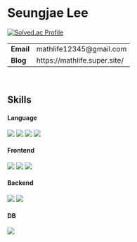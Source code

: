 

# Seungjae Lee

[![Solved.ac Profile](http://mazassumnida.wtf/api/v2/generate_badge?boj=nocturne07)](https://solved.ac/nocturne07/) <br />

<table>
  <tr>
    <td><b>Email</b></td>
    <td>mathlife12345@gmail.com</td>
    
  </tr>
  <tr>
    <td><b>Blog</b></td>
    <td>https://mathlife.super.site/</td>
    
  </tr>
</table>

<br />

## Skills

#### Language
<img src="https://img.shields.io/badge/javascript-F7DF1E?style=for-the-badge&logo=javascript&logoColor=white"> <img src="https://img.shields.io/badge/typescript-3178C6?style=for-the-badge&logo=typescript&logoColor=white"> <img src="https://img.shields.io/badge/python-3776AB?style=for-the-badge&logo=python&logoColor=white"> <img src="https://img.shields.io/badge/java-%23ED8B00.svg?style=for-the-badge&logo=java&logoColor=white">

#### Frontend
<img src="https://img.shields.io/badge/html5-E34F26?style=for-the-badge&logo=html5&logoColor=white"> <img src="https://img.shields.io/badge/css3-1572B6?style=for-the-badge&logo=css3&logoColor=white"> <img src="https://img.shields.io/badge/react-61DAFB?style=for-the-badge&logo=react&logoColor=white"> 

#### Backend
<img src="https://img.shields.io/badge/expressjs-000000?style=for-the-badge&logo=express&logoColor=white"> <img src="https://img.shields.io/badge/nestjs-E0234E?style=for-the-badge&logo=nestjs&logoColor=white">

#### DB
<img src="https://img.shields.io/badge/mysql-4479A1?style=for-the-badge&logo=mysql&logoColor=white">
